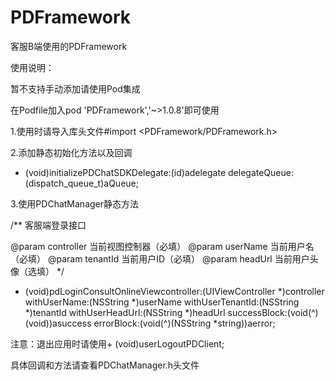 # PDFramework 

客服B端使用的PDFramework

使用说明：

暂不支持手动添加请使用Pod集成

在Podfile加入pod 'PDFramework','~>1.0.8'即可使用

1.使用时请导入库头文件#import <PDFramework/PDFramework.h>

2.添加静态初始化方法以及回调
+ (void)initializePDChatSDKDelegate:(id<PDChatManagerDelegate>)adelegate delegateQueue:(dispatch_queue_t)aQueue;

3.使用PDChatManager静态方法

/**
客服端登录接口

@param controller 当前视图控制器（必填）
@param userName 当前用户名（必填）
@param tenantId 当前用户ID（必填）
@param headUrl 当前用户头像（选填）
*/
+ (void)pdLoginConsultOnlineViewcontroller:(UIViewController *)controller withUserName:(NSString *)userName withUserTenantId:(NSString *)tenantId withUserHeadUrl:(NSString *)headUrl successBlock:(void(^)(void))asuccess errorBlock:(void(^)(NSString *string))aerror;


注意：退出应用时请使用+ (void)userLogoutPDClient;

具体回调和方法请查看PDChatManager.h头文件



